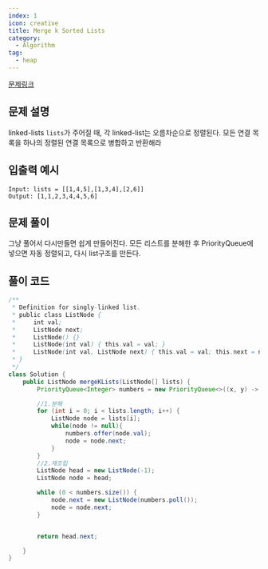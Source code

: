 ```yaml
---
index: 1
icon: creative
title: Merge k Sorted Lists
category:
  - Algorithm
tag:
  - heap
---
```


[문제링크](https://leetcode.com/problems/merge-k-sorted-lists/)

## 문제 설명

linked-lists `lists`가 주어질 때, 각 linked-list는 오름차순으로 정렬된다. 모든 연결 목록을 하나의 정렬된 연결 목록으로 병합하고 반환해라

## 입출력 예시

```
Input: lists = [[1,4,5],[1,3,4],[2,6]]
Output: [1,1,2,3,4,4,5,6]
```

## 문제 풀이

그냥 풀어서 다시만들면 쉽게 만들어진다. 모든 리스트를 분해한 후 PriorityQueue에 넣으면 자동 정렬되고, 다시 list구조를 만든다.

## 풀이 코드

```java
/**
 * Definition for singly-linked list.
 * public class ListNode {
 *     int val;
 *     ListNode next;
 *     ListNode() {}
 *     ListNode(int val) { this.val = val; }
 *     ListNode(int val, ListNode next) { this.val = val; this.next = next; }
 * }
 */
class Solution {
    public ListNode mergeKLists(ListNode[] lists) {
        PriorityQueue<Integer> numbers = new PriorityQueue<>((x, y) -> x - y);

        //1.분해
        for (int i = 0; i < lists.length; i++) {
            ListNode node = lists[i];
            while(node != null){
                numbers.offer(node.val);
                node = node.next;
            }
        }
        //2.재조립
        ListNode head = new ListNode(-1);
        ListNode node = head;

        while (0 < numbers.size()) {
            node.next = new ListNode(numbers.poll());
            node = node.next;
        }


        return head.next;

    }
}
```

